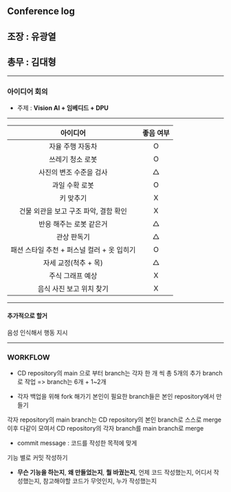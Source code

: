 ## Conference log

## 조장 : 유광열

## 총무 : 김대형

---

### 아이디어 회의

- 주제 : **Vision AI + 임베디드 + DPU**

---

|                  아이디어                  | 좋음 여부 |
| :----------------------------------------: | :-------: |
|              자율 주행 자동차              |     O     |
|              쓰레기 청소 로봇              |     O     |
|          사진의 변조 수준을 검사           |  &#9651;  |
|               과일 수확 로봇               |     O     |
|                 키 맞추기                  |     X     |
|   건물 외관을 보고 구조 파악, 결함 확인    |     X     |
|          반응 해주는 로봇 같은거           |  &#9651;  |
|                관상 판독기                 |  &#9651;  |
| 패션 스타일 추천 + 퍼스널 컬러 + 옷 입히기 |     O     |
|            자세 교정(척추 + 목)            |  &#9651;  |
|              주식 그래프 예상              |     X     |
|          음식 사진 보고 위치 찾기          |     X     |

---

#### 추가적으로 할거

음성 인식해서 행동 지시

---

### WORKFLOW

- CD repository의 main 으로 부터 branch는 각자 한 개 씩 총 5개의 추가 branch 로 작업
  => branch는 6개 + 1~2개

- 각자 백업을 위해
  fork 해가기
  본인이 필요한 branch들은 본인 repository에서 만들기

각자 repository의 main branch는 CD repository의 본인 branch로 스스로 merge
이후 다같이 모여서 CD repository의 각자 branch를 main branch로 merge

- commit message : 코드를 작성한 목적에 맞게

기능 별로 커밋 작성하기

- **무슨 기능을 하는지**, **왜 만들었는지**, **뭘 바궜는지**, 언제 코드 작성했는지, 어디서 작성했는지, 참고해야할 코드가 무엇인지, 누가 작성했는지
